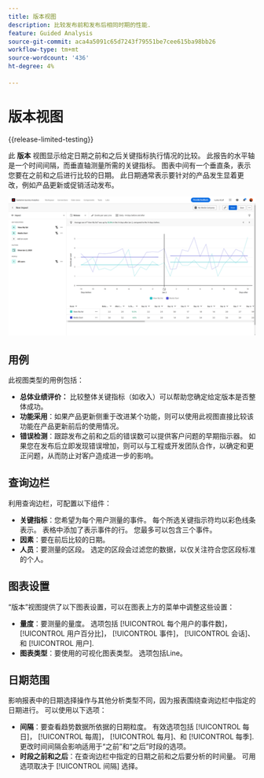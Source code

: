 ```yaml
---
title: 版本视图
description: 比较发布前和发布后相同时期的性能.
feature: Guided Analysis
source-git-commit: aca4a5091c65d7243f79551be7cee615ba98bb26
workflow-type: tm+mt
source-wordcount: '436'
ht-degree: 4%

---
```


# 版本视图

{{release-limited-testing}}

此 **版本** 视图显示给定日期之前和之后关键指标执行情况的比较。 此报告的水平轴是一个时间间隔，而垂直轴测量所需的关键指标。 图表中间有一个垂直条，表示您要在之前和之后进行比较的日期。 此日期通常表示要针对的产品发生显着更改，例如产品更新或促销活动发布。

![版本](../assets/release.png)

## 用例

此视图类型的用例包括：

* **总体业绩评价：** 比较整体关键指标（如收入）可以帮助您确定给定版本是否整体成功。
* **功能采用**：如果产品更新侧重于改进某个功能，则可以使用此视图直接比较该功能在产品更新前后的使用情况。
* **错误检测**：跟踪发布之前和之后的错误数可以提供客户问题的早期指示器。 如果您在发布后立即发现错误增加，则可以与工程或开发团队合作，以确定和更正问题，从而防止对客户造成进一步的影响。

## 查询边栏

利用查询边栏，可配置以下组件：

* **关键指标**：您希望为每个用户测量的事件。 每个所选关键指示符均以彩色线条表示。 表格中添加了表示事件的行。 您最多可以包含三个事件。
* **因素**：要在前后比较的日期。
* **人员**：要测量的区段。 选定的区段会过滤您的数据，以仅关注符合您区段标准的个人。

## 图表设置

“版本”视图提供了以下图表设置，可以在图表上方的菜单中调整这些设置：

* **量度**：要测量的量度。 选项包括 [!UICONTROL 每个用户的事件数]， [!UICONTROL 用户百分比]， [!UICONTROL 事件]， [!UICONTROL 会话]、和 [!UICONTROL 用户].
* **图表类型**：要使用的可视化图表类型。 选项包括Line。

## 日期范围

影响报表中的日期选择操作与其他分析类型不同，因为报表围绕查询边栏中指定的日期进行。 可以使用以下选项：

* **间隔**：要查看趋势数据所依据的日期粒度。 有效选项包括 [!UICONTROL 每日]， [!UICONTROL 每周]， [!UICONTROL 每月]、和 [!UICONTROL 每季]. 更改时间间隔会影响适用于“之前”和“之后”时段的选项。
* **时段之前和之后**：在查询边栏中指定的日期之前和之后要分析的时间量。 可用选项取决于 [!UICONTROL 间隔] 选择。
